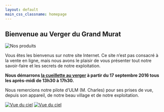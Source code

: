 ```yaml
---
layout: default
main_css_classname: homepage
---
```



## Bienvenue au Verger du Grand Murat


<div class="image-container">
    <img class="thumbnail" src="{{ site.baseurl }}/assets/images/home/accueil.jpg" alt="Nos produits" />
</div>

Vous êtes les bienvenus sur notre site Internet. Ce site n’est pas consacré à la vente en ligne, mais nous avons le plaisir de vous présenter tout notre savoir-faire et les secrets de notre exploitation.

**Nous démarrons <a href="{{ site.baseurl }}/nos-produits/la-cueillette-au-verger">la cueillette au verger</a> à partir du 17 septembre 2016 tous les après-midi de 13h30 à 17h30.**

Nous remercions notre pilote d’ULM (M. Charles) pour ses prises de vue, depuis son appareil, de notre beau village et de notre exploitation.

<div class="image-container">
    <a class="thumbnail" href="{{ site.baseurl }}/assets/images/home/ulm_1.jpg"><img src="{{ site.baseurl }}/assets/images/home/ulm_1-vignette.jpg" alt="Vue du ciel" /></a>
    <a class="thumbnail" href="{{ site.baseurl }}/assets/images/home/ulm_2.jpg"><img src="{{ site.baseurl }}/assets/images/home/ulm_2-vignette.jpg" alt="Vue du ciel" /></a>
</div>


